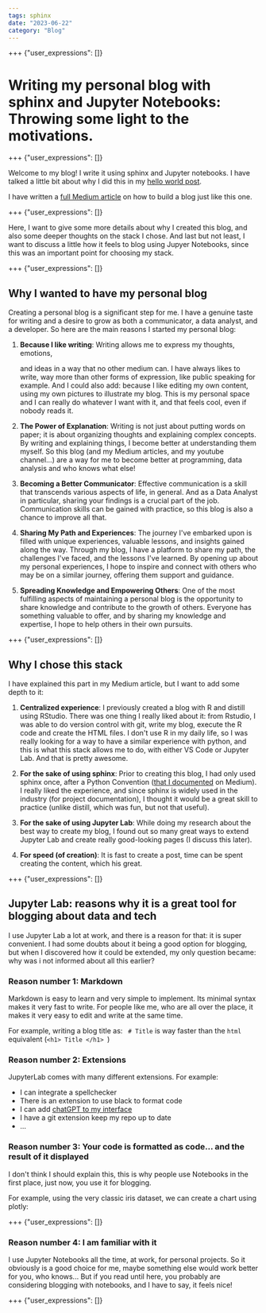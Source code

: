 ```yaml
---
tags: sphinx
date: "2023-06-22"
category: "Blog"
---
```


+++ {"user_expressions": []}

Writing my personal blog with sphinx and Jupyter Notebooks: Throwing some light to the motivations.
=============

+++ {"user_expressions": []}

Welcome to my blog! I write it using sphinx and Jupyter notebooks. I have talked a little bit about why I did this in my [hello world post](https://ericnarrodata.com/blog/2023/hello_world.html).

I have written a [full Medium article](https://medium.com/@ericnarro/building-a-personal-blog-with-python-and-sphinx-45f9794869a4) on how to build a blog just like this one.

+++ {"user_expressions": []}

Here, I want to give some more details about why I created this blog, and also some deeper thoughts on the stack I chose. And last but not least, I want to discuss a little how it feels to blog using Jupyer Notebooks, since this was an important point for choosing my stack.


+++ {"user_expressions": []}

<h2 id="Why-I-wanted-to-have-my-personal-blog">Why I wanted to have my personal blog</h2>
<p>Creating a personal blog is a significant step for me. I have a genuine taste for writing and a desire to grow as both a communicator, a data analyst, and a developer. So here are the main reasons I started my personal blog:</p>
<ol>
<li>
<p><strong>Because I like writing</strong>: Writing allows me to express my thoughts, emotions,</p>
<p>and ideas in a way that no other medium can. I have always likes to write, way more than other forms of expression, like public speaking for example. And I could also add: because I like editing my own content, using my own pictures to illustrate my blog. This is my personal space and I can really do whatever I want with it, and that feels cool, even if nobody reads it.</p>
</li>
<li>
<p><strong>The Power of Explanation</strong>: Writing is not just about putting words on paper; it is about organizing thoughts and explaining complex concepts. By writing and explaining things, I become better at understanding them myself. So this blog (and my Medium articles, and my youtube channel...) are a way for me to become better at programming, data analysis and who knows what else!</p>
</li>
<li>
<p><strong>Becoming a Better Communicator</strong>: Effective communication is a skill that transcends various aspects of life, in general. And as a Data Analyst in particular, sharing your findings is a crucial part of the job. Communication skills can be gained with practice, so this blog is also a chance to improve all that.</p>
</li>
<li>
<p><strong>Sharing My Path and Experiences</strong>: The journey I've embarked upon is filled with unique experiences, valuable lessons, and insights gained along the way. Through my blog, I have a platform to share my path, the challenges I've faced, and the lessons I've learned. By opening up about my personal experiences, I hope to inspire and connect with others who may be on a similar journey, offering them support and guidance.</p>
</li>
<li>
<p><strong>Spreading Knowledge and Empowering Others</strong>: One of the most fulfilling aspects of maintaining a personal blog is the opportunity to share knowledge and contribute to the growth of others. Everyone has something valuable to offer, and by sharing my knowledge and expertise, I hope to help others in their own pursuits.</p>
</li>
</ol>

+++ {"user_expressions": []}

## Why I chose this stack

I have explained this part in my Medium article, but I want to add some depth to it:

1. **Centralized experience**:
    I previously created a blog with R and distill using RStudio. There was one thing I really liked about it: from Rstudio, I was able to do version control with git, write my blog, execute the R code and create the HTML files. I don't use R in my daily life, so I was really looking for a way to have a similar experience with python, and this is what this stack allows me to do, with either VS Code or Jupyter Lab. And that is pretty awesome.
    
2. **For the sake of using sphinx**:
    Prior to creating this blog, I had only used sphinx once, after a Python Convention ([that I documented](https://medium.com/better-programming/notes-from-pycon-fr-2023-convention-part-1-52b1e44214c8#0e8d) on Medium). I really liked the experience, and since sphinx is widely used in the industry (for project documentation), I thought it would be a great skill to practice (unlike distill, which was fun, but not that useful).
    
3. **For the sake of using Jupyter Lab**:
    While doing my research about the best way to create my blog, I found out so many great ways to extend Jupyter Lab and create really good-looking pages (I discuss this later).

4. **For speed (of creation)**:
    It is fast to create a post, time can be spent creating the content, which his great.


+++ {"user_expressions": []}

## Jupyter Lab: reasons why it is a great tool for blogging about data and tech

I use Jupyter Lab a lot at work, and there is a reason for that: it is super convenient. I had some doubts about it being a good option for blogging, but when I discovered how it could be extended, my only question became: why was i not informed about all this earlier?

### Reason number 1: Markdown

Markdown is easy to learn and very simple to implement. Its minimal syntax makes it very fast to write. For people like me, who are all over the place, it makes it very easy to edit and write at the same time.

For example, writing a blog title as: ``` # Title``` is way faster than the ```html``` equivalent (```<h1> Title </h1> ```)

### Reason number 2: Extensions

JupyterLab comes with many different extensions. For example: 

* I can integrate a spellchecker
* There is an extension to use black to format code
* I can add [chatGPT to my interface](https://github.com/jupyterlab/jupyter-ai)
* I have a git extension keep my repo up to date
* ...

### Reason number 3: Your code is formatted as code... and the result of it displayed

I don't think I should explain this, this is why people use Notebooks in the first place, just now, you use it for blogging.

For example, using the very classic iris dataset, we can create a chart using plotly:

+++ {"user_expressions": []}

### Reason number 4: I am familiar with it

I use Jupyter Notebooks all the time, at work, for personal projects. So it obviously is a good choice for me, maybe something else would work better for you, who knows... But if you read until here, you probably are considering blogging with notebooks, and I have to say, it feels nice!

+++ {"user_expressions": []}
